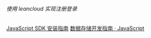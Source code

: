 ######  使用 leancloud 实现注册登录


[JavaScript SDK 安装指南](https://leancloud.cn/docs/sdk_setup-js.html#hash2099099295)
 [数据存储开发指南 · JavaScript](https://leancloud.cn/docs/leanstorage_guide-js.html#hash-759394821)